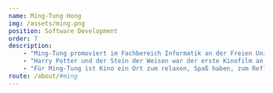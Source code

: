 ```yaml
---
name: Ming-Tung Hong
img: /assets/ming.png
position: Software Development
order: 7
description:
    - "Ming-Tung promoviert im Fachbereich Informatik an der Freien Universität zu Berlin. Sie unterstützt das Gründer Team beim App Development von Cinuru."
    - "Harry Potter und der Stein der Weisen war der erste Kinofilm an den sie sich wirklich erinnern kann.  Ihr Lieblingsfilm ist Inception, die Spezialeffekte und die Geschichte haben sie einfach umgehauen."
    - "Für Ming-Tung ist Kino ein Ort zum relaxen, Spaß haben, zum Reflektieren oder einfach um eine gute Zeit mit Freunden zu haben."
route: /about/#ming
---
```

